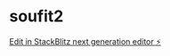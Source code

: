 # soufit2

[Edit in StackBlitz next generation editor ⚡️](https://stackblitz.com/~/github.com/Soumik0811/soufit2)